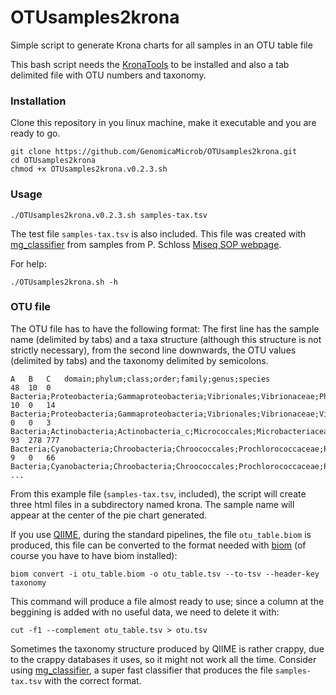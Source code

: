 # OTUsamples2krona
Simple script to generate Krona charts for all samples in an OTU table file

This bash script needs the [KronaTools](https://github.com/marbl/Krona/tree/master/KronaTools) to be installed and also a tab delimited file with OTU numbers and taxonomy.

### Installation ###
Clone this repository in you linux machine, make it executable and you are ready to go.

```
git clone https://github.com/GenomicaMicrob/OTUsamples2krona.git
cd OTUsamples2krona
chmod +x OTUsamples2krona.v0.2.3.sh
```

### Usage ###

`./OTUsamples2krona.v0.2.3.sh samples-tax.tsv`

The test file `samples-tax.tsv` is also included. This file was created with [mg_classifier](https://github.com/GenomicaMicrob/mg_classifier) from samples from P. Schloss [Miseq SOP webpage](https://www.mothur.org/wiki/MiSeq_SOP). 

For help:

`./OTUsamples2krona.sh -h`

### OTU file ###

The OTU file has to have the following format:
The first line has the sample name (delimited by tabs) and a taxa structure (although this structure is not strictly necessary), from the second line downwards, the OTU values (delimited by tabs) and the taxonomy delimited by semicolons.
```
A	B	C	domain;phylum;class;order;family;genus;species
48	10	0	Bacteria;Proteobacteria;Gammaproteobacteria;Vibrionales;Vibrionaceae;Photobacterium;Unclassified_s
10	0	14	Bacteria;Proteobacteria;Gammaproteobacteria;Vibrionales;Vibrionaceae;Vibrio;Unclassified_s
0	0	3	Bacteria;Actinobacteria;Actinobacteria_c;Micrococcales;Microbacteriaceae;Limnoluna;Limnoluna_rubra
93	278	777	Bacteria;Cyanobacteria;Chroobacteria;Chroococcales;Prochlorococcaceae;Prochlorococcus;AM084273_s
9	0	66	Bacteria;Cyanobacteria;Chroobacteria;Chroococcales;Prochlorococcaceae;Prochlorococcus;BX548175_s
...
```
From this example file (`samples-tax.tsv`, included), the script will create three html files in a subdirectory named krona. The sample name will appear at the center of the pie chart generated.

If you use [QIIME](http://qiime.org), during the standard pipelines, the file `otu_table.biom` is produced, this file can be converted to the format needed with [biom](http://biom-format.org/index.html) (of course you have to have biom installed):

`biom convert -i otu_table.biom -o otu_table.tsv --to-tsv --header-key taxonomy`

This command will produce a file almost ready to use; since a column at the beggining is added with no useful data, we need to delete it with:

`cut -f1 --complement otu_table.tsv > otu.tsv`

Sometimes the taxonomy structure produced by QIIME is rather crappy, due to the crappy databases it uses, so it might not work all the time. Consider using [mg_classifier](https://github.com/GenomicaMicrob/mg_classifier), a super fast classifier that produces the file `samples-tax.tsv` with the correct format.

